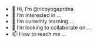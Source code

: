 - 👋 Hi, I’m @ricoyogaprdna
- 👀 I’m interested in ...
- 🌱 I’m currently learning ...
- 💞️ I’m looking to collaborate on ...
- 📫 How to reach me ...

<!---
ricoyogaprdna/ricoyogaprdna is a ✨ special ✨ repository because its `README.md` (this file) appears on your GitHub profile.
You can click the Preview link to take a look at your changes.
--->
